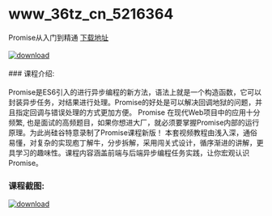 # www_36tz_cn_5216364
Promise从入门到精通
[下载地址](http://www.36tz.cn/article/5216364 "下载地址")
<br/></br>[![download](http://36tz.cn/muke_img/2020_11_12345-3-300x169.jpg "下载地址")](http://www.36tz.cn/article/5216364 "下载地址")
<br/></br>### 课程介绍:<br/></br>Promise是ES6引入的进行异步编程的新方法，语法上就是一个构造函数，它可以封装异步任务，对结果进行处理。Promise的好处是可以解决回调地狱的问题，并且指定回调与错误处理的方式更加方便。
Promise 在现代Web项目中的应用十分频繁, 也是面试的高频题目，如果你想进大厂，就必须要掌握Promise内部的运行原理。为此尚硅谷特意录制了Promise课程新版！
本套视频教程由浅入深，通俗易懂，对复杂的实现庖丁解牛，分步拆解，采用闯关式设计，循序渐进的讲解，更具学习的趣味性。课程内容涵盖前端与后端异步编程任务实践，让你宏观认识Promise。

### 课程截图:
[![download](http://36tz.cn/muke_img/2020_11_2-89.png "下载地址")](http://www.36tz.cn/article/5216364 "下载地址")
